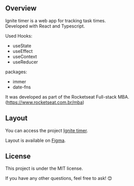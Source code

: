 ## Overview 

Ignite timer is a web app for tracking task times.  
Developed with React and Typescript.

Used Hooks:  
- useState
- useEffect
- useContext
- useReducer

packages:  
- immer 
- date-fns   

It was developed as part of the Rocketseat Full-stack MBA. (https://www.rocketseat.com.br/mba)  

## Layout 

You can access the project [Ignite timer](https://leodolago.github.io).

Layout is available on [Figma](https://www.figma.com/community/file/1127351821076435124).

## License

This project is under the MIT license.  

If you have any other questions, feel free to ask! 😊